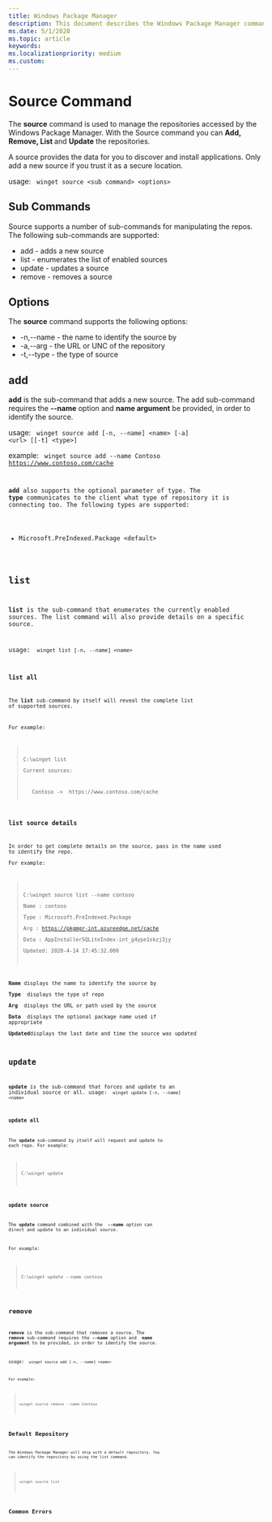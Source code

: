 ```yaml
---
title: Windows Package Manager
description: This document describes the Windows Package Manager command: source.
ms.date: 5/1/2020
ms.topic: article
keywords:  
ms.localizationpriority: medium
ms.custom:  
---
```


# Source Command
The <b>source</b> command is used to manage the repositories accessed by the Windows Package Manager.  With the Source command you can <b>Add, Remove, List </b> and <b>Update</b> the repositories.

A source provides the data for you to discover and install applications. Only add a new source if you trust it as a secure location.

usage: <code> winget source \<sub command> \<options> </code>

## Sub Commands 
Source supports a number of sub-commands for manipulating the repos.  The following sub-commands are supported:

* add - adds a new source
* list - enumerates the list of enabled sources
* update - updates a source
* remove - removes a source


## Options
The  <b>source</b> command supports the following options:
* -n,--name - the name to identify the source by
* -a,--arg  - the URL or UNC of the repository
* -t,--type - the type of source

## add
<b>add</b> is the sub-command that adds a new source.  The add sub-command requires the <b>--name</b> option and <b> name argument</b> be provided, in order to identify the source.

usage: <code> winget source add [-n, --name] \<name> [-a] \<url> [[-t] \<type>]</code>

example:  <code> winget source add --name Contoso  https://www.contoso.com/cache

<b>add</b> also supports the optional parameter of type.  The <b> type</b> communicates to the client what type of repository it is connecting too.  The following types are supported:
* Microsoft.PreIndexed.Package \<default>


## list
<b>list</b> is the sub-command that enumerates the currently enabled  sources.  The list command will also provide details on a specific source.

usage: <code> winget list [-n, --name] \<name> 

### list all
The <b>list</b> sub-command by itself will reveal the complete list of supported sources.
 
For example: 
>  C:\winget list   
>  Current sources:  
> <ul>Contoso ->  https://www.contoso.com/cache 

### list source details
In order to get complete details on the source, pass in the name used to identify the repo.  
For example: 
> C:\winget source list --name contoso  
> Name   : contoso  
> Type   : Microsoft.PreIndexed.Package  
> Arg    : https://pkgmgr-int.azureedge.net/cache  
> Data   : AppInstallerSQLiteIndex-int_g4ype1skzj3jy  
> Updated: 2020-4-14 17:45:32.000

<b>Name</b> displays the name to identify the source by  
<b>Type </b> displays the type of repo  
<b>Arg </b> displays the URL or path used by the source  
<b>Data </b> displays the optional package name used if appropriate  
<b>Updated</b>displays the last date and time the source was updated  

## update
<b>update</b> is the sub-command that forces and update to an individual source or all. 
usage: <code> winget update [-n, --name] \<name>

### update all

The <b>update</b> sub-command by itself will request and update to each repo.
For example: 
>  C:\winget update  
### update source 
The <b>update</b> command combined with the <b> --name</b> option can direct and update to an individual source.
 
For example: 
>  C:\winget update --name contoso   

## remove
<b>remove</b> is the sub-command that removes a source.  The <b>remove</b>  sub-command requires the <b>--name</b> option and <b> name argument</b> to be provided, in order to identify the source.

usage: <code> winget source add [-n, --name] \<name>  

For example:  
>winget source remove --name Contoso   

## Default Repository
The Windows Package Manager will ship with a default repository.  You can identify the repository by using the list command.
> winget source list 

## Common Errors
